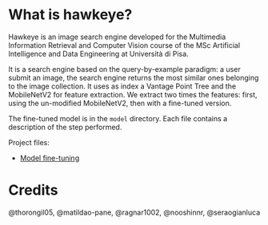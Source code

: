 # What is hawkeye?
Hawkeye is an image search engine developed for the Multimedia Information Retrieval and Computer Vision course of the MSc Artificial Intelligence and Data Engineering at Università di Pisa.

It is a search engine based on the query-by-example paradigm: a user submit an image, the search engine returns the most similar ones belonging to the image collection. It uses as index a Vantage Point Tree and the MobileNetV2 for feature extraction. We extract two times the features: first, using the un-modified MobileNetV2, then with a fine-tuned version. 

The fine-tuned model is in the `model` directory. Each file contains a description of the step performed.

Project files:
- [Model fine-tuning](./model_fine_tuning.ipynb)

# Credits

@thorongil05, @matildao-pane, @ragnar1002, @nooshinnr, @seraogianluca
